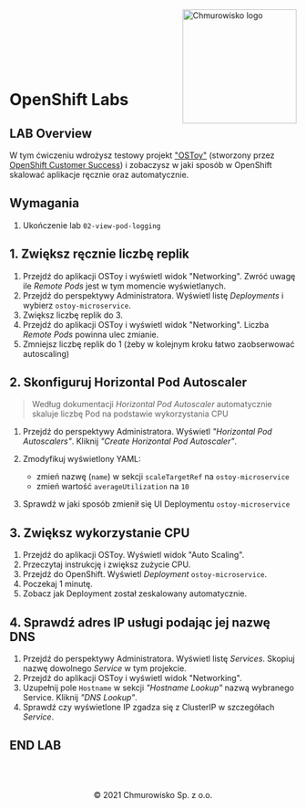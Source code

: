 <img src="../../../img/logo.png" alt="Chmurowisko logo" width="200"  align="right">
<br><br>
<br><br>
<br><br>

# OpenShift Labs

## LAB Overview

W tym ćwiczeniu wdrożysz testowy projekt ["OSToy"](https://github.com/openshift-cs/ostoy) (stworzony przez [OpenShift Customer Success](https://github.com/openshift-cs)) i zobaczysz w jaki sposób w OpenShift skalować aplikacje ręcznie oraz automatycznie.

## Wymagania

1. Ukończenie lab `02-view-pod-logging`

## 1. Zwiększ ręcznie liczbę replik

1. Przejdź do aplikacji OSToy i wyświetl widok "Networking". Zwróć uwagę ile _Remote Pods_ jest w tym momencie wyświetlanych.
1. Przejdź do perspektywy Administratora. Wyświetl listę _Deployments_ i wybierz `ostoy-microservice`.
1. Zwiększ liczbę replik do 3.
1. Przejdź do aplikacji OSToy i wyświetl widok "Networking". Liczba _Remote Pods_ powinna ulec zmianie.
1. Zmniejsz liczbę replik do 1 (żeby w kolejnym kroku łatwo zaobserwować autoscaling)

## 2. Skonfiguruj Horizontal Pod Autoscaler

> Według dokumentacji _Horizontal Pod Autoscaler_ automatycznie skaluje liczbę Pod na podstawie wykorzystania CPU

1. Przejdź do perspektywy Administratora. Wyświetl _"Horizontal Pod Autoscalers"_. Kliknij _"Create Horizontal Pod Autoscaler"_.
1. Zmodyfikuj wyświetlony YAML:

   - zmień nazwę (`name`) w sekcji `scaleTargetRef` na `ostoy-microservice`
   - zmień wartość `averageUtilization` na `10`

1. Sprawdź w jaki sposób zmienił się UI Deploymentu `ostoy-microservice`

## 3. Zwiększ wykorzystanie CPU

1. Przejdź do aplikacji OSToy. Wyświetl widok "Auto Scaling".
1. Przeczytaj instrukcję i zwiększ zużycie CPU.
1. Przejdź do OpenShift. Wyświetl _Deployment_ `ostoy-microservice`.
1. Poczekaj 1 minutę.
1. Zobacz jak Deployment został zeskalowany automatycznie.

## 4. Sprawdź adres IP usługi podając jej nazwę DNS

1. Przejdź do perspektywy Administratora. Wyświetl listę _Services_. Skopiuj nazwę dowolnego _Service_ w tym projekcie.
1. Przejdź do aplikacji OSToy i wyświetl widok "Networking".
1. Uzupełnij pole `Hostname` w sekcji _"Hostname Lookup"_ nazwą wybranego Service. Kliknij _"DNS Lookup"_.
1. Sprawdź czy wyświetlone IP zgadza się z ClusterIP w szczegółach _Service_.

## END LAB

<br><br>

<center><p>&copy; 2021 Chmurowisko Sp. z o.o.<p></center>

